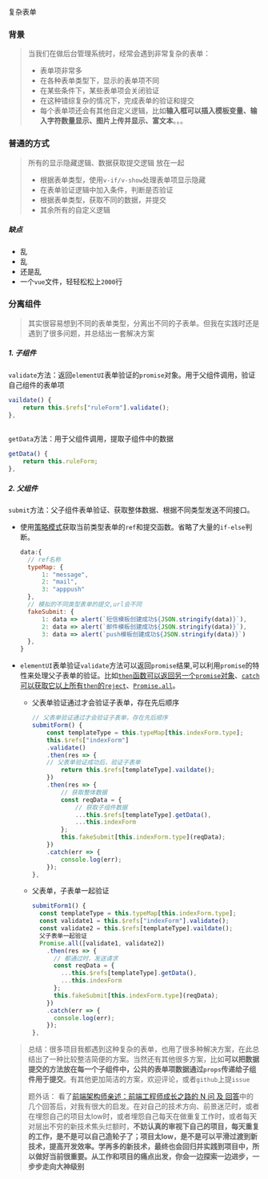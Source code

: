 复杂表单

### 背景
> 当我们在做后台管理系统时，经常会遇到非常复杂的表单：
> + 表单项非常多
> + 在各种表单类型下，显示的表单项不同
> + 在某些条件下，某些表单项会关闭验证
> + 在这种错综复杂的情况下，完成表单的验证和提交
> + 每个表单项还会有其他自定义逻辑，比如**输入框可以插入模板变量、输入字符数量显示、图片上传并显示、富文本**。。。

### 普通的方式
> 所有的显示隐藏逻辑、数据获取提交逻辑 放在一起
> + 根据表单类型，使用`v-if/v-show`处理表单项显示隐藏
> + 在表单验证逻辑中加入条件，判断是否验证
> + 根据表单类型，获取不同的数据，并提交
> + 其余所有的自定义逻辑

##### 缺点
+ 乱
+ 乱
+ 还是乱
+ 一个`vue`文件，轻轻松松上`2000`行
  

### 分离组件
> 其实很容易想到不同的表单类型，分离出不同的子表单。但我在实践时还是遇到了很多问题，并总结出一套解决方案

##### 1. 子组件

`validate`方法：返回`elementUI`表单验证的`promise`对象。用于父组件调用，验证自己组件的表单项
```js
vaildate() {
    return this.$refs["ruleForm"].validate();
},
    
```
`getData`方法：用于父组件调用，提取子组件中的数据
```js
getData() {
    return this.ruleForm;
},
```

##### 2. 父组件
`submit`方法：父子组件表单验证、获取整体数据、根据不同类型发送不同接口。

+ 使用[策略模式](https://www.cnblogs.com/xiaohuochai/p/8029651.html)获取当前类型表单的`ref`和提交函数。省略了大量的`if-else`判断。

  ```js
  data:{
    // ref名称
    typeMap: {
        1: "message",
        2: "mail",
        3: "apppush"
    },
    // 模拟的不同类型表单的提交,url会不同
    fakeSubmit: {
        1: data => alert(`短信模板创建成功${JSON.stringify(data)}`),
        2: data => alert(`邮件模板创建成功${JSON.stringify(data)}`),
        3: data => alert(`push模板创建成功${JSON.stringify(data)}`)
    },
  }
  ```
+ `elementUI`表单验证`validate`方法可以返回`promise`结果,可以利用`promise`的特性来处理父子表单的验证。比如[`then`函数可以返回另一个`promise`对象](https://juejin.im/post/5cc17448f265da0379417cfc#heading-0)、[`catch`可以获取它以上所有`then`的`reject`](https://juejin.im/post/5cc17448f265da0379417cfc#heading-1)、[`Promise.all`](https://juejin.im/post/5cc17448f265da0379417cfc#heading-6)。
  + 父表单验证通过才会验证子表单，存在先后顺序
    ```js
    // 父表单验证通过才会验证子表单，存在先后顺序
    submitForm() {
        const templateType = this.typeMap[this.indexForm.type];
        this.$refs["indexForm"]
        .validate()
        .then(res => {
        // 父表单验证成功后，验证子表单
            return this.$refs[templateType].vaildate();
        })
        .then(res => {
            // 获取整体数据
            const reqData = {
                // 获取子组件数据
                ...this.$refs[templateType].getData(),
                ...this.indexForm
            };
            this.fakeSubmit[this.indexForm.type](reqData);
        })
        .catch(err => {
            console.log(err);
        });
    },
    ```
  + 父表单，子表单一起验证
      ```js
      submitForm1() {
        const templateType = this.typeMap[this.indexForm.type];
        const validate1 = this.$refs["indexForm"].validate();
        const validate2 = this.$refs[templateType].vaildate();
        父子表单一起验证
        Promise.all([validate1, validate2])
          .then(res => {
            // 都通过时，发送请求
            const reqData = {
              ...this.$refs[templateType].getData(),
              ...this.indexForm
            };
            this.fakeSubmit[this.indexForm.type](reqData);
          })
          .catch(err => {
            console.log(err);
          });
      },
      ```
> 总结：很多项目我都遇到这种复杂的表单，也用了很多种解决方案，在此总结出了一种比较整洁简便的方案。当然还有其他很多方案，比如**可以把数据提交的方法放在每一个子组件中，公共的表单项数据通过`props`传递给子组件用于提交**。有其他更加简洁的方案，欢迎评论，或者`github`上提`issue`
> 
> 题外话： 看了[前端架构师亲述：前端工程师成长之路的 N 问 及 回答](https://juejin.im/post/5d0ba00af265da1bc7524043#heading-3)中的几个回答后，对我有很大的启发。在对自己的技术方向、前景迷茫时，或者在埋怨自己的项目太low时，或者埋怨自己每天在做重复工作时，或者每天对层出不穷的新技术焦头烂额时，**不妨认真的审视下自己的项目，每天重复的工作，是不是可以自己造轮子了；项目太low，是不是可以平滑过渡到新技术，提高开发效率。学再多的新技术，最终也会回归并实践到项目中，所以做好当前很重要。从工作和项目的痛点出发，你会一边探索一边进步，一步步走向大神级别**